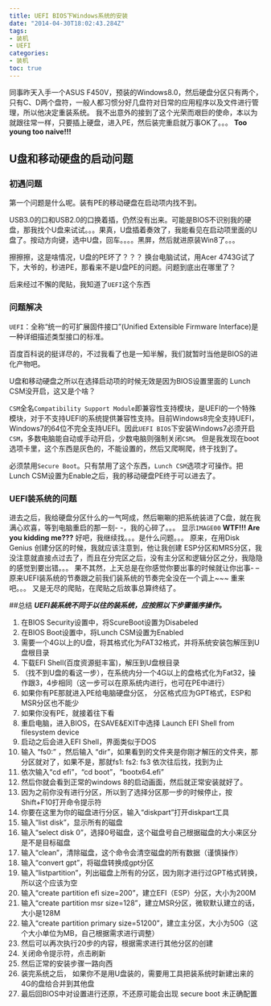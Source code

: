 ```yaml
---
title: UEFI BIOS下Windows系统的安装
date: "2014-04-30T18:02:43.284Z"
tags:
- 装机
- UEFI
categories:
- 装机
toc: true
---
```

同事昨天入手一个ASUS F450V，预装的Windows8.0，然后硬盘分区只有两个，只有C、D两个盘符，一般人都习惯分好几盘符对日常的应用程序以及文件进行管理，所以他决定重装系统。
我不出意外的接到了这个光荣而艰巨的使命，本以为就跟往常一样，只要插上硬盘，进入PE，然后装完重启就万事OK了。。。
**Too young too naive!!!**
 
## U盘和移动硬盘的启动问题
### 初遇问题
第一个问题是什么呢。装有PE的移动硬盘在启动项内找不到。  

USB3.0的口和USB2.0的口换着插，仍然没有出来。可能是BIOS不识别我的硬盘，那我找个U盘来试试。。。果真，U盘插着奏效了，我能看见在启动项里面的U盘了。按动方向键，选中U盘，回车。。。。黑屏，然后就进原装Win8了。。。  

擦擦擦，这是啥情况，U盘的PE坏了？？？
换台电脑试试，用Acer 4743G试了下，大爷的，秒进PE，那看来不是U盘PE的问题。问题到底出在哪里了？

后来经过不懈的爬贴，我知道了`UEFI`这个东西
### 问题解决
`UEFI`：全称“统一的可扩展固件接口”(Unified Extensible Firmware Interface)是一种详细描述类型接口的标准。  

百度百科说的挺详尽的，不过我看了也是一知半解，我们就暂时当他是BIOS的进化产物吧。

U盘和移动硬盘之所以在选择启动项的时候无效是因为BIOS设置里面的 Lunch CSM没开启，这又是个啥？

`CSM`全名`Compatibility Support Module`即兼容性支持模块，是UEFI的一个特殊模块，对于不支持UEFI的系统提供兼容性支持。目前Windows8完全支持UEFI，Windows7的64位不完全支持UEFI。因此`UEFI BIOS`下安装Windows7必须开启`CSM`，多数电脑能自动或手动开启，少数电脑则强制关闭`CSM`。
但是我发现在boot选项卡里，这个东西是灰色的，不能设置的，然后又爬啊爬，终于找到了。

必须禁用`Secure Boot`。只有禁用了这个东西，`Lunch CSM`选项才可操作。把Lunch CSM设置为Enable之后，我的移动硬盘PE终于可以进去了。
### UEFI装系统的问题
进去之后，我给硬盘分区什么的一气呵成，然后唰唰的把系统装进了C盘，就在我满心欢喜，等到电脑重启的那一刻- -，我的心碎了。。。
显示`IMAGE00`
**WTF!!! Are you kidding me???**
好吧，我继续找。。。是什么问题。。。
原来，在用Disk Genius 创建分区的时候，我就应该注意到，他让我创建 ESP分区和MRS分区，我没注意就直接点过去了，而且在分完区之后，没有主分区和逻辑分区之分，我隐隐的感觉到要出错。。。
果不其然，上天总是在你感觉你要出事的时候就让你出事- –
原来UEFI装系统的节奏跟之前我们装系统的节奏完全没在一个调上~~~
重来吧。。。
又是无尽的爬贴，在爬贴之后故事总算终结了。


##总结
***UEFI装系统不同于以往的装系统，应按照以下步骤循序操作。***

1. 在BIOS Security设置中，将ScureBoot设置为Disabeled
2. 在BIOS Boot设置中，将Lunch CSM设置为Enabled
3. 需要一个4G以上的U盘，将其格式化为FAT32格式，并将系统安装包解压到U盘根目录
4. 下载EFI Shell(百度资源挺丰富)，解压到U盘根目录
5. （找不到U盘的看这一步），在系统内分一个4G以上的盘格式化为Fat32，操作跟3，4步相同（这一步可以在原系统内进行，也可在PE中进行）
6. 如果你有PE那就进入PE给电脑硬盘分区， 分区格式应为GPT格式，ESP和MSR分区也不能少
7. 如果你没有PE，就接着往下看
8. 重启电脑，进入BIOS，在SAVE&EXIT中选择 Launch EFI Shell from filesystem device
9. 启动之后会进入EFI Shell，界面类似于DOS
10. 输入 “fs0:” ，然后输入 “dir”，如果看到的文件夹是你刚才解压的文件夹，那分区就对了，如果不是，那就fs1:  fs2: fs3 依次往后找，找到为止
11. 依次输入“cd efi”，“cd boot”，“bootx64.efi”
12. 然后你就会看到正常的windows 8的启动画面，然后就正常安装就好了。
13. 因为之前你没有进行分区，所以到了选择分区那一步的时候停止，按Shift+F10打开命令提示符
14. 你要在这里为你的磁盘进行分区，输入“diskpart”打开diskpart工具
15. 输入“list disk”，显示所有的磁盘
16. 输入“select disk 0”，选择0号磁盘，这个磁盘号自己根据磁盘的大小来区分是不是目标磁盘
17. 输入“clean”，清除磁盘，这个命令会清空磁盘的所有数据（谨慎操作）
18. 输入“convert gpt”，将磁盘转换成gpt分区
19. 输入“listpartition”，列出磁盘上所有的分区，因为刚才进行过GPT格式转换，所以这个应该为空
20. 输入“create partition efi size=200”，建立EFI（ESP）分区，大小为200M
21. 输入“create partition msr size=128”，建立MSR分区，微软默认建立的话，大小是128M
22. 输入“create partition primary size=51200”，建立主分区，大小为50G（这个大小单位为MB，自己根据需求进行调整）
23. 然后可以再次执行20步的内容，根据需求进行其他分区的创建
24. 关闭命令提示符，点击刷新
25. 然后正常的安装步骤一路向西
26. 装完系统之后， 如果你不是用U盘装的，需要用工具把装系统时新建出来的4G的盘给合并到其他盘
27. 最后回BIOS中对设置进行还原，不还原可能会出现 secure boot 未正确配置